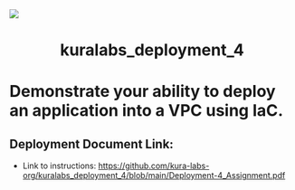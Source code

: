 <img src="https://github.com/kura-labs-org/kuralabs_deployment_1/blob/main/Kuralogo.png">
<h1 align="center">kuralabs_deployment_4<h1> 
  
Demonstrate your ability to deploy an application into a VPC using IaC.

## Deployment Document Link:
- Link to instructions: https://github.com/kura-labs-org/kuralabs_deployment_4/blob/main/Deployment-4_Assignment.pdf
